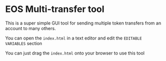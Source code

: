 # EOS Multi-transfer tool

This is a super simple GUI tool for sending multiple token transfers from an account to many others.

You can open the `index.html` in a text editor and edit the `EDITABLE VARIABLES` section

You can just drag the `index.html` onto your browser to use this tool
